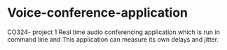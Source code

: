 # Voice-conference-application

CO324- project 1
Real time audio conferencing application which is run in command line and This application can measure its own delays and jitter.
